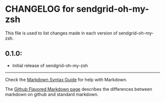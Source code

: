 # CHANGELOG for sendgrid-oh-my-zsh

This file is used to list changes made in each version of sendgrid-oh-my-zsh.

## 0.1.0:

* Initial release of sendgrid-oh-my-zsh

- - -
Check the [Markdown Syntax Guide](http://daringfireball.net/projects/markdown/syntax) for help with Markdown.

The [Github Flavored Markdown page](http://github.github.com/github-flavored-markdown/) describes the differences between markdown on github and standard markdown.
